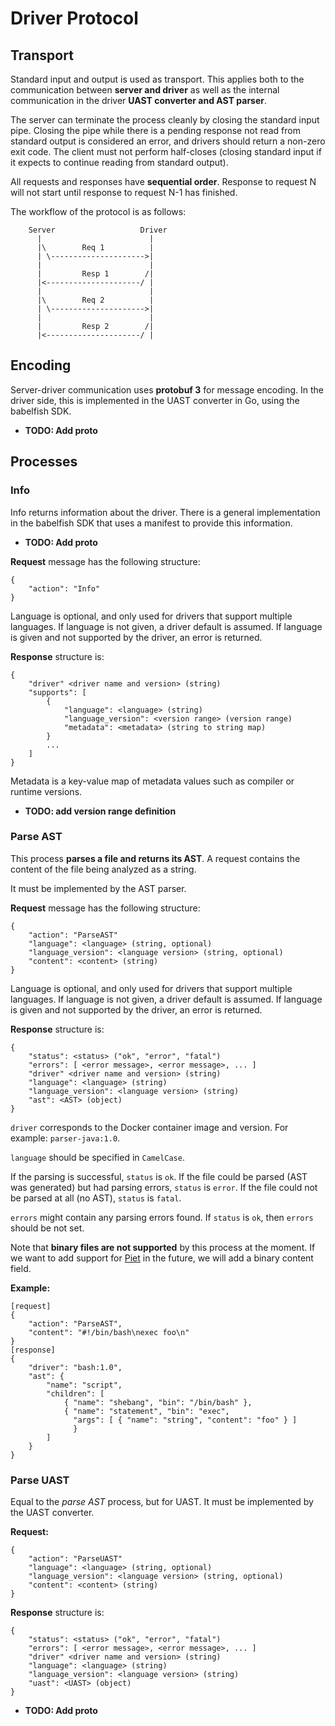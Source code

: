 
# Driver Protocol

## Transport

Standard input and output is used as transport. This applies both to the
communication between **server and driver** as well as the internal communication
in the driver **UAST converter and AST parser**.

The server can terminate the process cleanly by closing the standard input pipe.
Closing the pipe while there is a pending response not read from standard output
is considered an error, and drivers should return a non-zero exit code. The
client must not perform half-closes (closing standard input if it expects to
continue reading from standard output).

All requests and responses have **sequential order**. Response to request N will
not start until response to request N-1 has finished.

The workflow of the protocol is as follows:


```
    Server                   Driver
      |                        |
      |\        Req 1          |
      | \--------------------->|
      |                        |
      |         Resp 1        /|
      |<---------------------/ |
      |                        |
      |\        Req 2          |
      | \--------------------->|
      |                        |
      |         Resp 2        /|
      |<---------------------/ |
```

## Encoding

Server-driver communication uses **protobuf 3** for message encoding. In the
driver side, this is implemented in the UAST converter in Go, using the
babelfish SDK.

* **TODO: Add proto**

## Processes

### Info

Info returns information about the driver. There is a general implementation in
the babelfish SDK that uses a manifest to provide this information.

* **TODO: Add proto**

**Request** message has the following structure:

```
{
    "action": "Info"
}
```

Language is optional, and only used for drivers that support multiple languages.
If language is not given, a driver default is assumed. If language is given and
not supported by the driver, an error is returned.

**Response** structure is:

```
{
    "driver" <driver name and version> (string)
    "supports": [
        {
            "language": <language> (string)
            "language_version": <version range> (version range)
            "metadata": <metadata> (string to string map)
        }
        ...
    ]
}
```

Metadata is a key-value map of metadata values such as compiler or runtime
versions.

* **TODO: add version range definition**

### Parse AST

This process **parses a file and returns its AST**. A request contains the content
of the file being analyzed as a string.

It must be implemented by the AST parser.

**Request** message has the following structure:

```
{
    "action": "ParseAST"
    "language": <language> (string, optional)
    "language_version": <language version> (string, optional)
    "content": <content> (string)
}
```

Language is optional, and only used for drivers that support multiple languages.
If language is not given, a driver default is assumed. If language is given and
not supported by the driver, an error is returned.

**Response** structure is:

```
{
    "status": <status> ("ok", "error", "fatal")
    "errors": [ <error message>, <error message>, ... ]
    "driver" <driver name and version> (string)
    "language": <language> (string)
    "language_version": <language version> (string)
    "ast": <AST> (object)
}
```

`driver` corresponds to the Docker container image and version. For example:
`parser-java:1.0`.

`language` should be specified in `CamelCase`.

If the parsing is successful, `status` is `ok`. If the file could be parsed
(AST was generated) but had parsing errors, `status` is `error`. If the file
could not be parsed at all (no AST), `status` is `fatal`.

`errors` might contain any parsing errors found. If `status` is `ok`, then
`errors` should be not set.

Note that **binary files are not supported** by this process at the moment. If we
want to add support for [Piet](http://www.dangermouse.net/esoteric/piet.html) in
the future, we will add a binary content field.

**Example:**

```
[request]
{
    "action": "ParseAST",
    "content": "#!/bin/bash\nexec foo\n"
}
[response]
{
    "driver": "bash:1.0",
    "ast": {
        "name": "script",
        "children": [
            { "name": "shebang", "bin": "/bin/bash" },
            { "name": "statement", "bin": "exec",
              "args": [ { "name": "string", "content": "foo" } ]
              }
        ]
    }
}
```

### Parse UAST

Equal to the *parse AST* process, but for UAST. It must be implemented by the
UAST converter.

**Request:**

```
{
    "action": "ParseUAST"
    "language": <language> (string, optional)
    "language_version": <language version> (string, optional)
    "content": <content> (string)
}
```

**Response** structure is:

```
{
    "status": <status> ("ok", "error", "fatal")
    "errors": [ <error message>, <error message>, ... ]
    "driver" <driver name and version> (string)
    "language": <language> (string)
    "language_version": <language version> (string)
    "uast": <UAST> (object)
}
```

* **TODO: Add proto**
